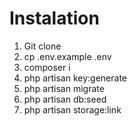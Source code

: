 # Instalation

1. Git clone
2. cp .env.example .env
3. composer i
4. php artisan key:generate
5. php artisan migrate
6. php artisan db:seed
7. php artisan storage:link
